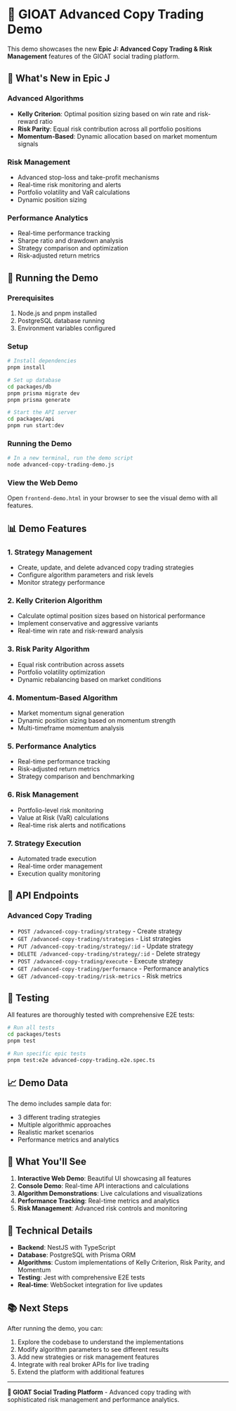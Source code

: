 # 🚀 GIOAT Advanced Copy Trading Demo

This demo showcases the new **Epic J: Advanced Copy Trading & Risk Management** features of the GIOAT social trading platform.

## 🎯 What's New in Epic J

### Advanced Algorithms
- **Kelly Criterion**: Optimal position sizing based on win rate and risk-reward ratio
- **Risk Parity**: Equal risk contribution across all portfolio positions
- **Momentum-Based**: Dynamic allocation based on market momentum signals

### Risk Management
- Advanced stop-loss and take-profit mechanisms
- Real-time risk monitoring and alerts
- Portfolio volatility and VaR calculations
- Dynamic position sizing

### Performance Analytics
- Real-time performance tracking
- Sharpe ratio and drawdown analysis
- Strategy comparison and optimization
- Risk-adjusted return metrics

## 🚀 Running the Demo

### Prerequisites
1. Node.js and pnpm installed
2. PostgreSQL database running
3. Environment variables configured

### Setup
```bash
# Install dependencies
pnpm install

# Set up database
cd packages/db
pnpm prisma migrate dev
pnpm prisma generate

# Start the API server
cd packages/api
pnpm run start:dev
```

### Running the Demo
```bash
# In a new terminal, run the demo script
node advanced-copy-trading-demo.js
```

### View the Web Demo
Open `frontend-demo.html` in your browser to see the visual demo with all features.

## 📊 Demo Features

### 1. Strategy Management
- Create, update, and delete advanced copy trading strategies
- Configure algorithm parameters and risk levels
- Monitor strategy performance

### 2. Kelly Criterion Algorithm
- Calculate optimal position sizes based on historical performance
- Implement conservative and aggressive variants
- Real-time win rate and risk-reward analysis

### 3. Risk Parity Algorithm
- Equal risk contribution across assets
- Portfolio volatility optimization
- Dynamic rebalancing based on market conditions

### 4. Momentum-Based Algorithm
- Market momentum signal generation
- Dynamic position sizing based on momentum strength
- Multi-timeframe momentum analysis

### 5. Performance Analytics
- Real-time performance tracking
- Risk-adjusted return metrics
- Strategy comparison and benchmarking

### 6. Risk Management
- Portfolio-level risk monitoring
- Value at Risk (VaR) calculations
- Real-time risk alerts and notifications

### 7. Strategy Execution
- Automated trade execution
- Real-time order management
- Execution quality monitoring

## 🔌 API Endpoints

### Advanced Copy Trading
- `POST /advanced-copy-trading/strategy` - Create strategy
- `GET /advanced-copy-trading/strategies` - List strategies
- `PUT /advanced-copy-trading/strategy/:id` - Update strategy
- `DELETE /advanced-copy-trading/strategy/:id` - Delete strategy
- `POST /advanced-copy-trading/execute` - Execute strategy
- `GET /advanced-copy-trading/performance` - Performance analytics
- `GET /advanced-copy-trading/risk-metrics` - Risk metrics

## 🧪 Testing

All features are thoroughly tested with comprehensive E2E tests:

```bash
# Run all tests
cd packages/tests
pnpm test

# Run specific epic tests
pnpm test:e2e advanced-copy-trading.e2e.spec.ts
```

## 📈 Demo Data

The demo includes sample data for:
- 3 different trading strategies
- Multiple algorithmic approaches
- Realistic market scenarios
- Performance metrics and analytics

## 🎉 What You'll See

1. **Interactive Web Demo**: Beautiful UI showcasing all features
2. **Console Demo**: Real-time API interactions and calculations
3. **Algorithm Demonstrations**: Live calculations and visualizations
4. **Performance Tracking**: Real-time metrics and analytics
5. **Risk Management**: Advanced risk controls and monitoring

## 🔧 Technical Details

- **Backend**: NestJS with TypeScript
- **Database**: PostgreSQL with Prisma ORM
- **Algorithms**: Custom implementations of Kelly Criterion, Risk Parity, and Momentum
- **Testing**: Jest with comprehensive E2E tests
- **Real-time**: WebSocket integration for live updates

## 📚 Next Steps

After running the demo, you can:
1. Explore the codebase to understand the implementations
2. Modify algorithm parameters to see different results
3. Add new strategies or risk management features
4. Integrate with real broker APIs for live trading
5. Extend the platform with additional features

---

**🚀 GIOAT Social Trading Platform** - Advanced copy trading with sophisticated risk management and performance analytics. 
